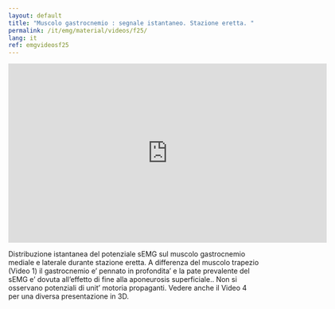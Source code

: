 ```yaml
---
layout: default
title: "Muscolo gastrocnemio : segnale istantaneo. Stazione eretta. "
permalink: /it/emg/material/videos/f25/
lang: it
ref: emgvideosf25
---
```


<iframe width="640" height="360" src="https://www.youtube.com/embed/cMBNdZnjNkk?si=ysL68jkkT1gyquPE" title="YouTube video player" frameborder="0" allow="accelerometer; autoplay; clipboard-write; encrypted-media; gyroscope; picture-in-picture; web-share" allowfullscreen></iframe>

Distribuzione istantanea del potenziale sEMG sul muscolo gastrocnemio mediale e laterale durante stazione eretta. A differenza del muscolo trapezio (Video 1) il gastrocnemio e’ pennato in profondita’ e la pate prevalente del sEMG e’ dovuta all’effetto di fine alla aponeurosis superficiale.. Non si osservano potenziali di unit’ motoria propaganti. Vedere anche il Video 4 per una diversa presentazione in 3D.